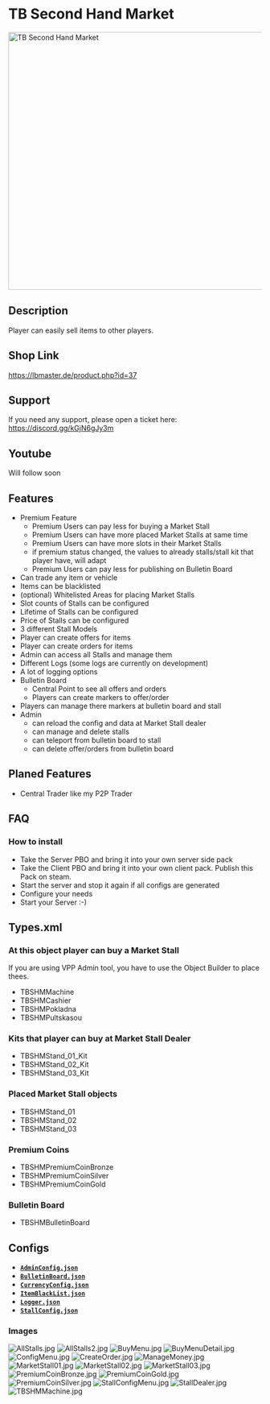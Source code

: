 # TB Second Hand Market

<img src="./TBSecondHandMarket.jpeg" alt="TB Second Hand Market" width="512"/>

## Description

Player can easily sell items to other players.

## Shop Link

https://lbmaster.de/product.php?id=37

## Support

If you need any support, please open a ticket here: https://discord.gg/kGjN6gJy3m

## Youtube

Will follow soon

## Features

- Premium Feature
    - Premium Users can pay less for buying a Market Stall
    - Premium Users can have more placed Market Stalls at same time
    - Premium Users can have more slots in their Market Stalls
    - if premium status changed, the values to already stalls/stall kit that player have, will adapt 
    - Premium Users can pay less for publishing on Bulletin Board
- Can trade any item or vehicle
- Items can be blacklisted
- (optional) Whitelisted Areas for placing Market Stalls
- Slot counts of Stalls can be configured
- Lifetime of Stalls can be configured
- Price of Stalls can be configured
- 3 different Stall Models
- Player can create offers for items
- Player can create orders for items
- Admin can access all Stalls and manage them
- Different Logs (some logs are currently on development) 
- A lot of logging options
- Bulletin Board
  - Central Point to see all offers and orders
  - Players can create markers to offer/order
- Players can manage there markers at bulletin board and stall
- Admin 
  - can reload the config and data at Market Stall dealer
  - can manage and delete stalls
  - can teleport from bulletin board to stall
  - can delete offer/orders from bulletin board

## Planed Features
- Central Trader like my P2P Trader

## FAQ

### How to install

- Take the Server PBO and bring it into your own server side pack
- Take the Client PBO and bring it into your own client pack. Publish this Pack on steam.
- Start the server and stop it again if all configs are generated
- Configure your needs
- Start your Server :-)

## Types.xml

### At this object player can buy a Market Stall 

If you are using VPP Admin tool, you have to use the Object Builder to place thees.

- TBSHMMachine
- TBSHMCashier
- TBSHMPokladna
- TBSHMPultskasou

### Kits that player can buy at Market Stall Dealer
- TBSHMStand_01_Kit
- TBSHMStand_02_Kit
- TBSHMStand_03_Kit

### Placed Market Stall objects
- TBSHMStand_01
- TBSHMStand_02
- TBSHMStand_03

### Premium Coins
- TBSHMPremiumCoinBronze
- TBSHMPremiumCoinSilver
- TBSHMPremiumCoinGold

### Bulletin Board
- TBSHMBulletinBoard

## Configs

- [**`AdminConfig.json`**](../GlobalConfigs/Readme.md#adminconfigjson)
- [**`BulletinBoard.json`**](./Configs/BulletinBoard.md)
- [**`CurrencyConfig.json`**](../GlobalConfigs/Readme.md#currencyconfigjson)
- [**`ItemBlackList.json`**](./Configs/ItemBlackList.md)
- [**`Logger.json`**](./Configs/Logger.md)
- [**`StallConfig.json`**](./Configs/StallConfig.md)


### Images

![AllStalls.jpg](img/AllStalls.jpg)
![AllStalls2.jpg](img/AllStalls2.jpg)
![BuyMenu.jpg](img/BuyMenu.jpg)
![BuyMenuDetail.jpg](img/BuyMenuDetail.jpg)
![ConfigMenu.jpg](img/ConfigMenu.jpg)
![CreateOrder.jpg](img/CreateOrder.jpg)
![ManageMoney.jpg](img/ManageMoney.jpg)
![MarketStall01.jpg](img/MarketStall01.jpg)
![MarketStall02.jpg](img/MarketStall02.jpg)
![MarketStall03.jpg](img/MarketStall03.jpg)
![PremiumCoinBronze.jpg](img/PremiumCoinBronze.jpg)
![PremiumCoinGold.jpg](img/PremiumCoinGold.jpg)
![PremiumCoinSilver.jpg](img/PremiumCoinSilver.jpg)
![StallConfigMenu.jpg](img/StallConfigMenu.jpg)
![StallDealer.jpg](img/StallDealer.jpg)
![TBSHMMachine.jpg](img/TBSHMMachine.jpg)
